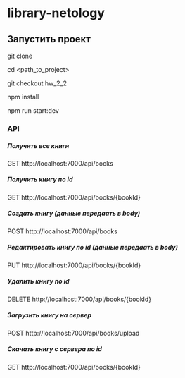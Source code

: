 # library-netology

## Запустить проект

git clone

cd <path_to_project>

git checkout hw_2_2

npm install

npm run start:dev

### API

##### Получить все книги

GET http://localhost:7000/api/books

##### Получить книгу по id

GET http://localhost:7000/api/books/{bookId}

##### Создать книгу (данные передаать в body)

POST http://localhost:7000/api/books

##### Редактировать книгу по id (данные передаать в body)

PUT http://localhost:7000/api/books/{bookId}

##### Удалить книгу по id

DELETE http://localhost:7000/api/books/{bookId}

##### Загрузить книгу на сервер

POST http://localhost:7000/api/books/upload

##### Скачать книгу c сервера по id

GET http://localhost:7000/api/books/{bookId}
